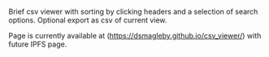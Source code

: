 Brief csv viewer with sorting by clicking headers and a selection of search options. Optional export as csv of current view.

Page is currently available at (<https://dsmagleby.github.io/csv_viewer/>) with future IPFS page.